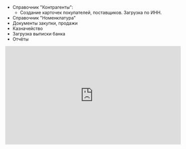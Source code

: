 - Справочник "Контрагенты":
	- Создание карточек покупателей, поставщиков. Загрузка по ИНН.
- Справочник "Номенклатура"
- Документы закупки, продажи
- Казначейство
- Загрузка выписки банка
- Отчёты
<iframe width="560" height="315" src="https://www.youtube.com/embed/jda0DaGC8rY?si=SJmCxSULeE81CqVu" title="YouTube video player" frameborder="0" allow="accelerometer; autoplay; clipboard-write; encrypted-media; gyroscope; picture-in-picture; web-share" allowfullscreen></iframe>